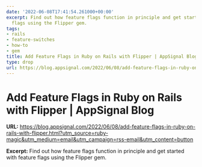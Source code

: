 ```yaml
---
date: '2022-06-08T17:41:54.261000+00:00'
excerpt: Find out how feature flags function in principle and get started with feature
  flags using the Flipper gem.
tags:
- rails
- feature-switches
- how-to
- gem
title: Add Feature Flags in Ruby on Rails with Flipper | AppSignal Blog
type: drop
url: https://blog.appsignal.com/2022/06/08/add-feature-flags-in-ruby-on-rails-with-flipper.html?utm_source=ruby-magic&utm_medium=email&utm_campaign=rss-email&utm_content=button
---
```


# Add Feature Flags in Ruby on Rails with Flipper | AppSignal Blog

**URL:** https://blog.appsignal.com/2022/06/08/add-feature-flags-in-ruby-on-rails-with-flipper.html?utm_source=ruby-magic&utm_medium=email&utm_campaign=rss-email&utm_content=button

**Excerpt:** Find out how feature flags function in principle and get started with feature flags using the Flipper gem.
